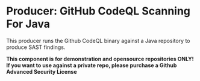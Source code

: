 # Producer: GitHub CodeQL Scanning For Java

<!--lint disable maximum-line-length-->

This producer runs the Github CodeQL binary against a Java repository to produce SAST findings.

**This component is for demonstration and opensource repositories ONLY! If you want to use against a private repo, please purchase a Github Advanced Security License**

<!--lint enable maximum-line-length-->
